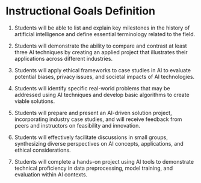 Instructional Goals Definition
==============================

1. Students will be able to list and explain key milestones in the history of artificial intelligence and define essential terminology related to the field.

2. Students will demonstrate the ability to compare and contrast at least three AI techniques by creating an applied project that illustrates their applications across different industries.

3. Students will apply ethical frameworks to case studies in AI to evaluate potential biases, privacy issues, and societal impacts of AI technologies.

4. Students will identify specific real-world problems that may be addressed using AI techniques and develop basic algorithms to create viable solutions.

5. Students will prepare and present an AI-driven solution project, incorporating industry case studies, and will receive feedback from peers and instructors on feasibility and innovation.

6. Students will effectively facilitate discussions in small groups, synthesizing diverse perspectives on AI concepts, applications, and ethical considerations.

7. Students will complete a hands-on project using AI tools to demonstrate technical proficiency in data preprocessing, model training, and evaluation within AI contexts.